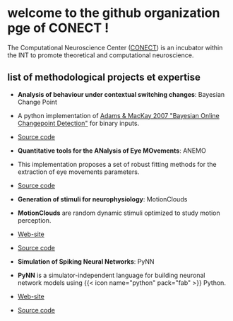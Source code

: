 # welcome to the github organization pge of CONECT !

The Computational Neuroscience Center ([CONECT](https://conect-int.github.io/)) is an incubator within the INT to promote theoretical and computational neuroscience.

## list of methodological projects et expertise

* **Analysis of behaviour under contextual switching changes**: Bayesian Change Point 
 * A python implementation of [Adams &amp; MacKay 2007 "Bayesian Online Changepoint Detection"](http://arxiv.org/abs/0710.3742) for binary inputs.
 * [Source code](https://github.com/laurentperrinet/bayesianchangepoint)

* **Quantitative tools for the ANalysis of Eye MOvements**: ANEMO
 * This implementation proposes a set of robust fitting methods for the extraction of eye movements  parameters.
 * [Source code](https://github.com/invibe/ANEMO/)

* **Generation of stimuli for neurophysiology**: MotionClouds
* **MotionClouds** are random dynamic stimuli optimized to study motion perception.
* [Web-site](https://neuralensemble.github.io/MotionClouds/)
* [Source code](https://github.com/NeuralEnsemble/MotionClouds)

* **Simulation of Spiking Neural Networks**: PyNN
 * **PyNN** is a simulator-independent language for building neuronal network models using {{< icon name="python" pack="fab" >}} Python.
 * [Web-site](https://neuralensemble.github.io/PyNN/)
 * [Source code](https://github.com/NeuralEnsemble/PyNN)
